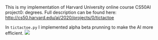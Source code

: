 This is my implementation of Harvard University online course CS50AI project0: degrees. 
Full description can be found here: http://cs50.harvard.edu/ai/2020/projects/0/tictactoe  

In ``tictactoe.py`` I implemented alpha beta prunning to make the AI more efficient. 
![](https://github.com/eason2181/CS50AI/edit/master/tictactoe/ttt.JPG)

